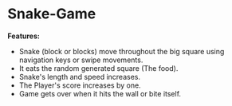 # Snake-Game
**Features:** 
- Snake (block or blocks) move throughout the big square using navigation keys or swipe movements.
- It eats the random generated square (The food).
- Snake's length and speed increases.
- The Player's score increases by one.
- Game gets over when it hits the wall or bite itself.

